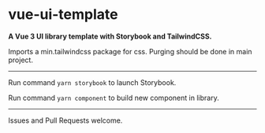 # vue-ui-template
**A Vue 3 UI library template with Storybook and TailwindCSS.**

Imports a min.tailwindcss package for css. Purging should be done in main project.

---

Run command `yarn storybook` to launch Storybook.

Run command `yarn component` to build new component in library.

---

Issues and Pull Requests welcome.
